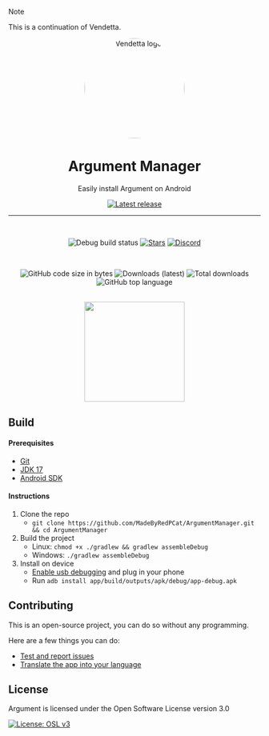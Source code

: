   > [!NOTE]
  > This is a continuation of Vendetta.

<div align="center">

  <img src="images/vendetta_logo.png" alt="Vendetta logo" width="200px" style="border-radius: 50%" />
  
  # Argument Manager

  Easily install Argument on Android

  [![Latest release](https://img.shields.io/github/v/release/MadeByRedPCat/ArgumentManager?color=3AB8BA&display_name=release&label=Latest&style=for-the-badge)](https://github.com/MadeByRedPCat/ArgumentManager/releases/latest)
  
  ---

  <br>

  ![Debug build status](https://img.shields.io/github/actions/workflow/status/MadeByRedPCat/ArgumentManager/build-debug.yml?label=Debug%20Build&logo=github&style=for-the-badge&branch=main)
  [![Stars](https://img.shields.io/github/stars/MadeByRedPCat/ArgumentManager?logo=github&style=for-the-badge)](https://github.com/MadeByRedPCat/ArgumentManager/stargazers)
  [![Discord](https://img.shields.io/discord/1015931589865246730?logo=discord&logoColor=white&style=for-the-badge)](https://discord.gg/n9QQ4XhhJP)
  
  <br>
  
  ![GitHub code size in bytes](https://img.shields.io/github/languages/code-size/vendetta-mod/VendettaManager?logo=github&logoColor=%23fff&style=for-the-badge)
  ![Downloads (latest)](https://img.shields.io/github/downloads/vendetta-mod/VendettaManager/latest/total?style=for-the-badge&logo=github&label=Downloads%20(Latest)&color=blue)
  ![Total downloads](https://img.shields.io/github/downloads/vendetta-mod/VendettaManager/total?style=for-the-badge&logo=github&label=Downloads%20(Total)&color=blue)
  ![GitHub top language](https://img.shields.io/github/languages/top/vendetta-mod/VendettaManager?style=for-the-badge)

  <br>

  <img src="images/screenshot_home.jpg" width="200px">
  
</div>

Build
---

#### Prerequisites
  - [Git](https://git-scm.com/downloads)
  - [JDK 17](https://www.oracle.com/java/technologies/javase/jdk11-archive-downloads.html)
  - [Android SDK](https://developer.android.com/studio)

#### Instructions

1. Clone the repo
    - `git clone https://github.com/MadeByRedPCat/ArgumentManager.git && cd ArgumentManager`
2. Build the project
    - Linux: `chmod +x ./gradlew && gradlew assembleDebug`
    - Windows: `./gradlew assembleDebug`
3. Install on device
    - [Enable usb debugging](https://developer.android.com/studio/debug/dev-options) and plug in your phone
    - Run `adb install app/build/outputs/apk/debug/app-debug.apk`

## Contributing

This is an open-source project, you can do so without any programming.

Here are a few things you can do:

- [Test and report issues](https://github.com/MadeByRedPCat/ArgumentManager/issues/new/choose)
- [Translate the app into your language](https://crowdin.com/project/argument-manager)
    
License
---
Argument is licensed under the Open Software License version 3.0

[![License: OSL v3](https://img.shields.io/badge/License-OSL%20v3-blue.svg?style=for-the-badge)](https://github.com/MadeByRedPCat/ArgumentManager/blob/main/LICENSE)

